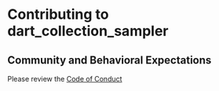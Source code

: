 # Contributing to dart_collection_sampler

## Community and Behavioral Expectations

Please review the [Code of Conduct](CODE_OF_CONDUCT.md)